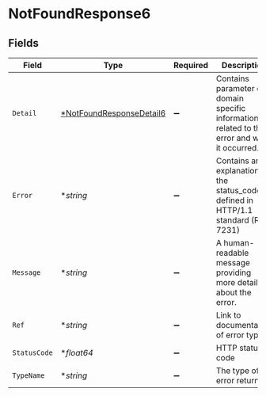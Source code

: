 # NotFoundResponse6


## Fields

| Field                                                                                       | Type                                                                                        | Required                                                                                    | Description                                                                                 | Example                                                                                     |
| ------------------------------------------------------------------------------------------- | ------------------------------------------------------------------------------------------- | ------------------------------------------------------------------------------------------- | ------------------------------------------------------------------------------------------- | ------------------------------------------------------------------------------------------- |
| `Detail`                                                                                    | [*NotFoundResponseDetail6](../../models/errors/notfoundresponsedetail6.md)                  | :heavy_minus_sign:                                                                          | Contains parameter or domain specific information related to the error and why it occurred. |                                                                                             |
| `Error`                                                                                     | **string*                                                                                   | :heavy_minus_sign:                                                                          | Contains an explanation of the status_code as defined in HTTP/1.1 standard (RFC 7231)       | Not Found                                                                                   |
| `Message`                                                                                   | **string*                                                                                   | :heavy_minus_sign:                                                                          | A human-readable message providing more details about the error.                            | Unknown Widget                                                                              |
| `Ref`                                                                                       | **string*                                                                                   | :heavy_minus_sign:                                                                          | Link to documentation of error type                                                         | https://developers.apideck.com/errors#entitynotfounderror                                   |
| `StatusCode`                                                                                | **float64*                                                                                  | :heavy_minus_sign:                                                                          | HTTP status code                                                                            | 404                                                                                         |
| `TypeName`                                                                                  | **string*                                                                                   | :heavy_minus_sign:                                                                          | The type of error returned                                                                  | EntityNotFoundError                                                                         |